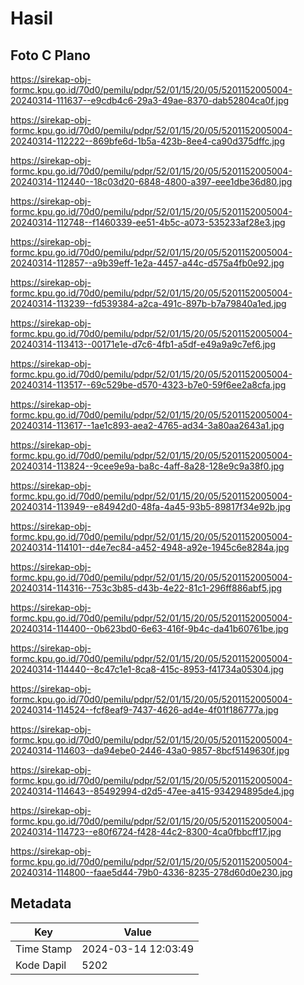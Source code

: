# Hasil

## Foto C Plano

https://sirekap-obj-formc.kpu.go.id/70d0/pemilu/pdpr/52/01/15/20/05/5201152005004-20240314-111637--e9cdb4c6-29a3-49ae-8370-dab52804ca0f.jpg

https://sirekap-obj-formc.kpu.go.id/70d0/pemilu/pdpr/52/01/15/20/05/5201152005004-20240314-112222--869bfe6d-1b5a-423b-8ee4-ca90d375dffc.jpg

https://sirekap-obj-formc.kpu.go.id/70d0/pemilu/pdpr/52/01/15/20/05/5201152005004-20240314-112440--18c03d20-6848-4800-a397-eee1dbe36d80.jpg

https://sirekap-obj-formc.kpu.go.id/70d0/pemilu/pdpr/52/01/15/20/05/5201152005004-20240314-112748--f1460339-ee51-4b5c-a073-535233af28e3.jpg

https://sirekap-obj-formc.kpu.go.id/70d0/pemilu/pdpr/52/01/15/20/05/5201152005004-20240314-112857--a9b39eff-1e2a-4457-a44c-d575a4fb0e92.jpg

https://sirekap-obj-formc.kpu.go.id/70d0/pemilu/pdpr/52/01/15/20/05/5201152005004-20240314-113239--fd539384-a2ca-491c-897b-b7a79840a1ed.jpg

https://sirekap-obj-formc.kpu.go.id/70d0/pemilu/pdpr/52/01/15/20/05/5201152005004-20240314-113413--00171e1e-d7c6-4fb1-a5df-e49a9a9c7ef6.jpg

https://sirekap-obj-formc.kpu.go.id/70d0/pemilu/pdpr/52/01/15/20/05/5201152005004-20240314-113517--69c529be-d570-4323-b7e0-59f6ee2a8cfa.jpg

https://sirekap-obj-formc.kpu.go.id/70d0/pemilu/pdpr/52/01/15/20/05/5201152005004-20240314-113617--1ae1c893-aea2-4765-ad34-3a80aa2643a1.jpg

https://sirekap-obj-formc.kpu.go.id/70d0/pemilu/pdpr/52/01/15/20/05/5201152005004-20240314-113824--9cee9e9a-ba8c-4aff-8a28-128e9c9a38f0.jpg

https://sirekap-obj-formc.kpu.go.id/70d0/pemilu/pdpr/52/01/15/20/05/5201152005004-20240314-113949--e84942d0-48fa-4a45-93b5-89817f34e92b.jpg

https://sirekap-obj-formc.kpu.go.id/70d0/pemilu/pdpr/52/01/15/20/05/5201152005004-20240314-114101--d4e7ec84-a452-4948-a92e-1945c6e8284a.jpg

https://sirekap-obj-formc.kpu.go.id/70d0/pemilu/pdpr/52/01/15/20/05/5201152005004-20240314-114316--753c3b85-d43b-4e22-81c1-296ff886abf5.jpg

https://sirekap-obj-formc.kpu.go.id/70d0/pemilu/pdpr/52/01/15/20/05/5201152005004-20240314-114400--0b623bd0-6e63-416f-9b4c-da41b60761be.jpg

https://sirekap-obj-formc.kpu.go.id/70d0/pemilu/pdpr/52/01/15/20/05/5201152005004-20240314-114440--8c47c1e1-8ca8-415c-8953-f41734a05304.jpg

https://sirekap-obj-formc.kpu.go.id/70d0/pemilu/pdpr/52/01/15/20/05/5201152005004-20240314-114524--fcf8eaf9-7437-4626-ad4e-4f01f186777a.jpg

https://sirekap-obj-formc.kpu.go.id/70d0/pemilu/pdpr/52/01/15/20/05/5201152005004-20240314-114603--da94ebe0-2446-43a0-9857-8bcf5149630f.jpg

https://sirekap-obj-formc.kpu.go.id/70d0/pemilu/pdpr/52/01/15/20/05/5201152005004-20240314-114643--85492994-d2d5-47ee-a415-934294895de4.jpg

https://sirekap-obj-formc.kpu.go.id/70d0/pemilu/pdpr/52/01/15/20/05/5201152005004-20240314-114723--e80f6724-f428-44c2-8300-4ca0fbbcff17.jpg

https://sirekap-obj-formc.kpu.go.id/70d0/pemilu/pdpr/52/01/15/20/05/5201152005004-20240314-114800--faae5d44-79b0-4336-8235-278d60d0e230.jpg


## Metadata

| Key        | Value               |
| ---------- | ------------------- |
| Time Stamp | 2024-03-14 12:03:49 |
| Kode Dapil | 5202                |



